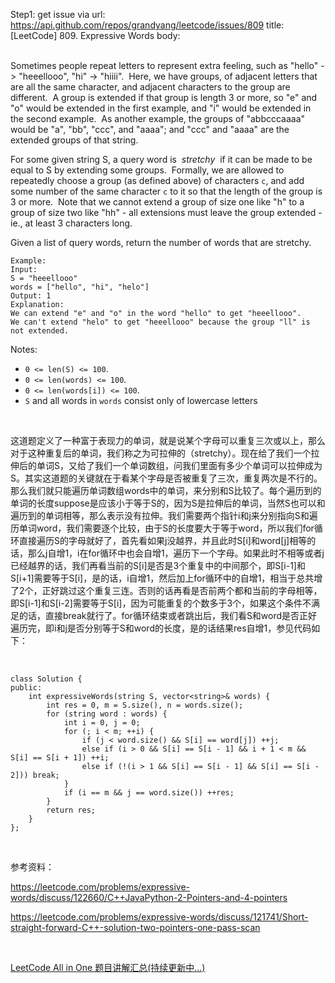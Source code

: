 Step1: get issue via url: https://api.github.com/repos/grandyang/leetcode/issues/809 
 title:[LeetCode] 809. Expressive Words 
 body:  
  

Sometimes people repeat letters to represent extra feeling, such as "hello" -> "heeellooo", "hi" -> "hiiii".  Here, we have groups, of adjacent letters that are all the same character, and adjacent characters to the group are different.  A group is extended if that group is length 3 or more, so "e" and "o" would be extended in the first example, and "i" would be extended in the second example.  As another example, the groups of "abbcccaaaa" would be "a", "bb", "ccc", and "aaaa"; and "ccc" and "aaaa" are the extended groups of that string.

For some given string S, a query word is  _stretchy_  if it can be made to be equal to S by extending some groups.  Formally, we are allowed to repeatedly choose a group (as defined above) of characters `c`, and add some number of the same character `c` to it so that the length of the group is 3 or more.  Note that we cannot extend a group of size one like "h" to a group of size two like "hh" - all extensions must leave the group extended - ie., at least 3 characters long.

Given a list of query words, return the number of words that are stretchy. 
    
    
    Example:
    Input: 
    S = "heeellooo"
    words = ["hello", "hi", "helo"]
    Output: 1
    Explanation: 
    We can extend "e" and "o" in the word "hello" to get "heeellooo".
    We can't extend "helo" to get "heeellooo" because the group "ll" is not extended.
    

Notes:

  * `0 <= len(S) <= 100`.
  * `0 <= len(words) <= 100`.
  * `0 <= len(words[i]) <= 100`.
  * `S` and all words in `words` consist only of lowercase letters



 

这道题定义了一种富于表现力的单词，就是说某个字母可以重复三次或以上，那么对于这种重复后的单词，我们称之为可拉伸的（stretchy）。现在给了我们一个拉伸后的单词S，又给了我们一个单词数组，问我们里面有多少个单词可以拉伸成为S。其实这道题的关键就在于看某个字母是否被重复了三次，重复两次是不行的。那么我们就只能遍历单词数组words中的单词，来分别和S比较了。每个遍历到的单词的长度suppose是应该小于等于S的，因为S是拉伸后的单词，当然S也可以和遍历到的单词相等，那么表示没有拉伸。我们需要两个指针i和j来分别指向S和遍历单词word，我们需要逐个比较，由于S的长度要大于等于word，所以我们for循环直接遍历S的字母就好了，首先看如果j没越界，并且此时S[i]和word[j]相等的话，那么j自增1，i在for循环中也会自增1，遍历下一个字母。如果此时不相等或者j已经越界的话，我们再看当前的S[i]是否是3个重复中的中间那个，即S[i-1]和S[i+1]需要等于S[i]，是的话，i自增1，然后加上for循环中的自增1，相当于总共增了2个，正好跳过这个重复三连。否则的话再看是否前两个都和当前的字母相等，即S[i-1]和S[i-2]需要等于S[i]，因为可能重复的个数多于3个，如果这个条件不满足的话，直接break就行了。for循环结束或者跳出后，我们看S和word是否正好遍历完，即i和j是否分别等于S和word的长度，是的话结果res自增1，参见代码如下：

 
    
    
    class Solution {
    public:
        int expressiveWords(string S, vector<string>& words) {
            int res = 0, m = S.size(), n = words.size();
            for (string word : words) {
                int i = 0, j = 0;
                for (; i < m; ++i) {
                    if (j < word.size() && S[i] == word[j]) ++j;
                    else if (i > 0 && S[i] == S[i - 1] && i + 1 < m && S[i] == S[i + 1]) ++i;
                    else if (!(i > 1 && S[i] == S[i - 1] && S[i] == S[i - 2])) break;
                }
                if (i == m && j == word.size()) ++res;
            }
            return res;
        }
    };

 

参考资料：

<https://leetcode.com/problems/expressive-words/discuss/122660/C++JavaPython-2-Pointers-and-4-pointers>

<https://leetcode.com/problems/expressive-words/discuss/121741/Short-straight-forward-C++-solution-two-pointers-one-pass-scan>

 

[LeetCode All in One 题目讲解汇总(持续更新中...)](http://www.cnblogs.com/grandyang/p/4606334.html)
